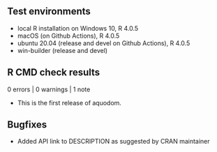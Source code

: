 ## Test environments
* local R installation on Windows 10, R 4.0.5
* macOS (on Github Actions), R 4.0.5
* ubuntu 20.04 (release and devel on Github Actions), R 4.0.5
* win-builder (release and devel)

## R CMD check results

0 errors | 0 warnings | 1 note

* This is the first release of aquodom.

## Bugfixes

* Added API link to DESCRIPTION as suggested by CRAN maintainer
